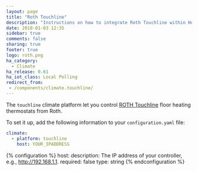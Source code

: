 ```yaml
---
layout: page
title: "Roth Touchline"
description: "Instructions on how to integrate Roth Touchline within Home Assistant."
date: 2018-01-03 12:35
sidebar: true
comments: false
sharing: true
footer: true
logo: roth.png
ha_category:
  - Climate
ha_release: 0.61
ha_iot_class: Local Polling
redirect_from:
 - /components/climate.touchline/
---
```


The `touchline` climate platform let you control [ROTH Touchline](http://www.roth-nordic.dk/dk/roth-touchline-tradloes-gulvvarmeregulering-1475.htm) floor heating thermostats from Roth.


To set it up, add the following information to your `configuration.yaml` file:

```yaml
climate:
  - platform: touchline
    host: YOUR_IPADDRESS
```

{% configuration %}
host:
  description: The IP address of your controller, e.g., http://192.168.1.1.
  required: false
  type: string
{% endconfiguration %}
